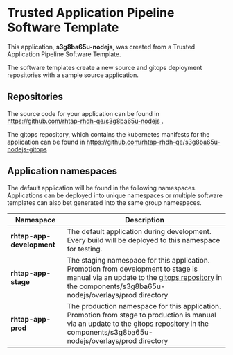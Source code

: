 # Trusted Application Pipeline Software Template

This application, **s3g8ba65u-nodejs**, was created from a Trusted Application Pipeline Software Template.

The software templates create a new source and gitops deployment repositories with a sample source application. 

## Repositories

The source code for your application can be found in [https://github.com/rhtap-rhdh-qe/s3g8ba65u-nodejs ](https://github.com/rhtap-rhdh-qe/s3g8ba65u-nodejs ).
 
The gitops repository, which contains the kubernetes manifests for the application can be found in 
[https://github.com/rhtap-rhdh-qe/s3g8ba65u-nodejs-gitops ](https://github.com/rhtap-rhdh-qe/s3g8ba65u-nodejs-gitops ) 

## Application namespaces 

The default application will be found in the following namespaces. Applications can be deployed into unique namespaces or multiple software templates can also bet generated into the same group namespaces.  

|  Namespace   |  Description   |  
| -------- | -------- |   
| **rhtap-app-development** | The default application during development. Every build will be deployed to this namespace for testing. | 
| **rhtap-app-stage** | The staging namespace for this application. Promotion from development to stage is manual via an update to the [gitops repository](https://github.com/rhtap-rhdh-qe/s3g8ba65u-nodejs-gitops ) in the components/s3g8ba65u-nodejs/overlays/prod directory |  
| **rhtap-app-prod** | The production namespace for this application. Promotion from stage to production is manual via an update to the [gitops repository](https://github.com/rhtap-rhdh-qe/s3g8ba65u-nodejs-gitops ) in the components/s3g8ba65u-nodejs/overlays/prod directory | 